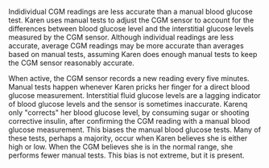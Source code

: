 Indidividual CGM readings are less accurate than a manual blood
glucose test. Karen uses manual tests to adjust the CGM sensor to
account for the differences between blood glucose level and
the interstitial glucose levels measured by the CGM sensor. Although
individual readings are less accurate, average CGM readings may be
more accurate than averages based on manual tests, assuming Karen does
enough manual tests to keep the CGM sensor reasonably accurate.

When active, the CGM sensor records a new reading every five
minutes. Manual tests happen whenever Karen pricks her finger for a
direct blood glucose measurement. Interstitial fluid glucose levels
are a lagging indicator of blood glucose levels and the sensor is
sometimes inaccurate. Karenq only "corrects" her blood glucose level,
by consuming sugar or shooting corrective insulin, after confirming
the CGM reading with a manual blood glucose measurement. This biases
the manual blood glucose tests. Many of these tests, perhaps a
majority, occur when Karen believes she is either high or low. When
the CGM believes she is in the normal range, she performs fewer manual
tests. This bias is not extreme, but it is present.
